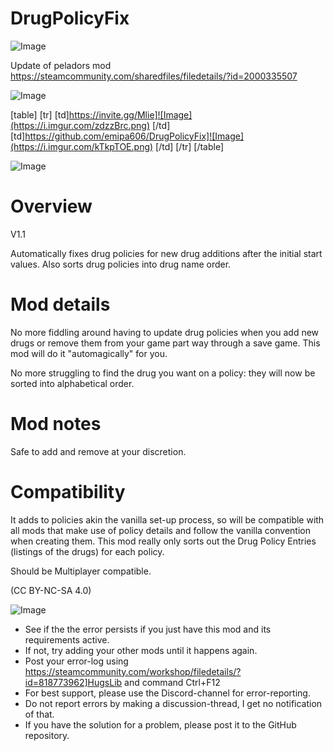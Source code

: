 # DrugPolicyFix

![Image](https://i.imgur.com/WAEzk68.png)

Update of peladors mod
https://steamcommunity.com/sharedfiles/filedetails/?id=2000335507

![Image](https://i.imgur.com/7Gzt3Rg.png)


[table]
	[tr]
		[td]https://invite.gg/Mlie]![Image](https://i.imgur.com/zdzzBrc.png)
[/td]
		[td]https://github.com/emipa606/DrugPolicyFix]![Image](https://i.imgur.com/kTkpTOE.png)
[/td]
	[/tr]
[/table]
	
![Image](https://i.imgur.com/NOW7jU1.png)


# Overview
 V1.1

Automatically fixes drug policies for new drug additions after the initial start values. Also sorts drug policies into drug name order.


# Mod details


No more fiddling around having to update drug policies when you add new drugs or remove them from your game part way through a save game. This mod will do it &quot;automagically&quot; for you.

No more struggling to find the drug you want on a policy: they will now be sorted into alphabetical order.

# Mod notes


Safe to add and remove at your discretion.


# Compatibility


It adds to policies akin the vanilla set-up process, so will be compatible with all mods that make use of policy details and follow the vanilla convention when creating them. This mod really only sorts out the Drug Policy Entries (listings of the drugs) for each policy.

Should be Multiplayer compatible.

(CC BY-NC-SA 4.0)


![Image](https://i.imgur.com/Rs6T6cr.png)



-  See if the the error persists if you just have this mod and its requirements active.
-  If not, try adding your other mods until it happens again.
-  Post your error-log using https://steamcommunity.com/workshop/filedetails/?id=818773962]HugsLib and command Ctrl+F12
-  For best support, please use the Discord-channel for error-reporting.
-  Do not report errors by making a discussion-thread, I get no notification of that.
-  If you have the solution for a problem, please post it to the GitHub repository.



